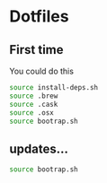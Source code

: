 # Dotfiles

## First time

You could do this

````bash
source install-deps.sh
source .brew
source .cask
source .osx
source bootrap.sh

````

## updates...

````bash
source bootrap.sh
````
